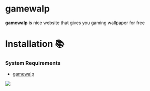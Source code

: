 # gamewalp
**gamewalp** is nice website that gives you gaming wallpaper for free

# Installation :books:
### System Requirements
* [gamewalp](https://gamewalp.tk)
<img src="https://t.bkit.co/w_63ac386d1cccd.gif" />
